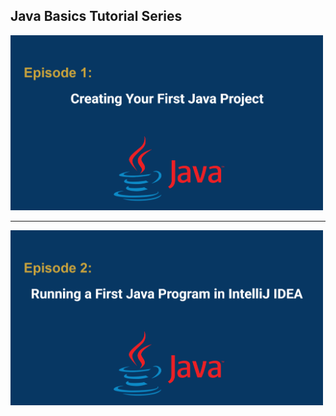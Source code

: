 ## Java Basics Tutorial Series
    

<a href="https://youtu.be/-3eLvkO-N78"> <img src="https://github.com/NoushinB/java_course/blob/master/src/main/resources/episods%20images/episod01.png?raw=true" width="500" alt="Episode 1"/> </a> <hr/> <a href="https://youtu.be/-3eLvkO-N78">
<img src="https://github.com/NoushinB/java_course/blob/master/src/main/resources/episods%20images/episod02.png?raw=true" width="500" alt="Episode 2"/> </a>



